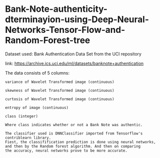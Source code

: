 # Bank-Note-authenticity-dterminayion-using-Deep-Neural-Networks-Tensor-Flow-and-Random-Forest-tree

Dataset used:  Bank Authentication Data Set from the UCI repository

link: https://archive.ics.uci.edu/ml/datasets/banknote+authentication

The data consists of 5 columns:

    variance of Wavelet Transformed image (continuous)
    
    skewness of Wavelet Transformed image (continuous)
    
    curtosis of Wavelet Transformed image (continuous)
    
    entropy of image (continuous)
    
    class (integer)
    
    Where class indicates whether or not a Bank Note was authentic.
    
    The classifier used is DNNClassifier imported from Tensorflow's contriblearn library. 
    Fiest, the classifification prediction is done using neural networks, and then by the Random forest algorithm. And then on comparing 
    the accuracy, neural networks prove to be more accurate.
